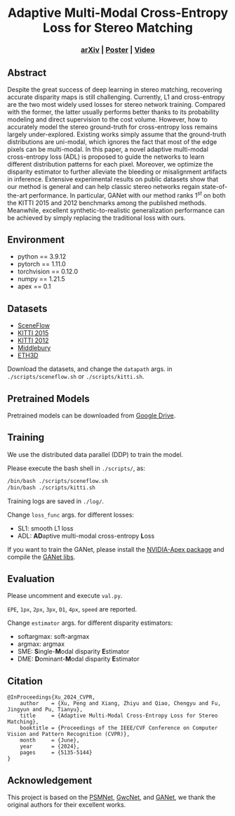 <div align="center">

# Adaptive Multi-Modal Cross-Entropy Loss for Stereo Matching
</div>

<h3 align="center">
  <a href="https://arxiv.org/abs/2306.15612">arXiv</a> |
  <a href="https://xxxupeng.github.io/assets/poster.pdf">Poster</a> |
  <a href="https://xxxupeng.github.io/video/cvpr2024.mp4">Video</a>
</h3>

## Abstract
Despite the great success of deep learning in stereo matching, recovering accurate disparity maps is still challenging. Currently, L1 and cross-entropy are the two most widely used losses for stereo network training. Compared with the former, the latter usually performs better thanks to its probability modeling and direct supervision to the cost volume. However, how to accurately model the stereo ground-truth for cross-entropy loss remains largely under-explored. Existing works simply assume that the ground-truth distributions are uni-modal, which ignores the fact that most of the edge pixels can be multi-modal. In this paper, a novel adaptive multi-modal cross-entropy loss (ADL) is proposed to guide the networks to learn different distribution patterns for each pixel. Moreover, we optimize the disparity estimator to further alleviate the bleeding or misalignment artifacts in inference. Extensive experimental results on public datasets show that our method is general and can help classic stereo networks regain state-of-the-art performance. In particular, GANet with our method ranks $1^{st}$ on both the KITTI 2015 and 2012 benchmarks among the published methods. Meanwhile, excellent synthetic-to-realistic generalization performance can be achieved by simply replacing the traditional loss with ours.

## Environment
- python == 3.9.12
- pytorch == 1.11.0
- torchvision == 0.12.0
- numpy == 1.21.5
- apex == 0.1


## Datasets

- [SceneFlow](https://lmb.informatik.uni-freiburg.de/resources/datasets/SceneFlowDatasets.en.html)
- [KITTI 2015](https://www.cvlibs.net/datasets/kitti/eval_scene_flow.php?benchmark=stereo)
- [KITTI 2012](https://www.cvlibs.net/datasets/kitti/eval_stereo_flow.php?benchmark=stereo)
- [Middlebury](https://vision.middlebury.edu/stereo/data/)
- [ETH3D](https://www.eth3d.net/datasets)

Download the datasets, and change the `datapath` args. in `./scripts/sceneflow.sh` or `./scripts/kitti.sh`.

## Pretrained Models

Pretrained models can be downloaded from [Google Drive](https://drive.google.com/drive/folders/1ygvko430bkbL25HIQFOD_0987FRj1GuD?usp=drive_link).


## Training

We use the distributed data parallel (DDP) to train the model.

Please execute the bash shell in `./scripts/`, as:

```bash
/bin/bash ./scripts/sceneflow.sh
/bin/bash ./scripts/kitti.sh
```

Training logs are saved in `./log/`.

Change `loss_func` args. for different losses:
- SL1: smooth L1 loss
- ADL: **AD**aptive multi-modal cross-entropy **L**oss


If you want to train the GANet, please install the [NVIDIA-Apex package](https://github.com/NVIDIA/apex) and compile the [GANet libs](https://github.com/feihuzhang/GANet).

## Evaluation

Please uncomment and execute `val.py`.

`EPE`, `1px`, `2px`, `3px`, `D1`, `4px`, `speed` are reported.

Change `estimator` args. for different disparity estimators:
- softargmax: soft-argmax
- argmax: argmax
- SME: **S**ingle-**M**odal disparity **E**stimator
- DME: **D**ominant-**M**odal disparity **E**stimator

## Citation
```
@InProceedings{Xu_2024_CVPR,
    author    = {Xu, Peng and Xiang, Zhiyu and Qiao, Chengyu and Fu, Jingyun and Pu, Tianyu},
    title     = {Adaptive Multi-Modal Cross-Entropy Loss for Stereo Matching},
    booktitle = {Proceedings of the IEEE/CVF Conference on Computer Vision and Pattern Recognition (CVPR)},
    month     = {June},
    year      = {2024},
    pages     = {5135-5144}
}
```

## Acknowledgement

This project is based on the [PSMNet](https://github.com/JiaRenChang/PSMNet), [GwcNet](https://github.com/xy-guo/GwcNet), and [GANet](https://github.com/feihuzhang/GANet), we thank the original authors for their excellent works.
